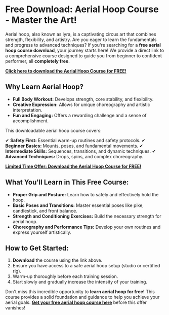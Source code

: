 # Free Download: Aerial Hoop Course - Master the Art!

Aerial hoop, also known as lyra, is a captivating circus art that combines strength, flexibility, and artistry. Are you eager to learn the fundamentals and progress to advanced techniques? If you're searching for a **free aerial hoop course download**, your journey starts here! We provide a direct link to a comprehensive course designed to guide you from beginner to confident performer, all **completely free**.

[**Click here to download the Aerial Hoop Course for FREE!**](https://udemywork.com/aerial-hoop-course)

## Why Learn Aerial Hoop?

*   **Full Body Workout:** Develops strength, core stability, and flexibility.
*   **Creative Expression:** Allows for unique choreography and artistic interpretation.
*   **Fun and Engaging:** Offers a rewarding challenge and a sense of accomplishment.

This downloadable aerial hoop course covers:

✔ **Safety First:** Essential warm-up routines and safety protocols.
✔ **Beginner Basics:** Mounts, poses, and fundamental movements.
✔ **Intermediate Skills:** Sequences, transitions, and dynamic techniques.
✔ **Advanced Techniques:** Drops, spins, and complex choreography.

[**Limited Time Offer: Download the Aerial Hoop Course for FREE!**](https://udemywork.com/aerial-hoop-course)

## What You'll Learn in This Free Course:

*   **Proper Grip and Posture:** Learn how to safely and effectively hold the hoop.
*   **Basic Poses and Transitions:** Master essential poses like pike, candlestick, and front balance.
*   **Strength and Conditioning Exercises:** Build the necessary strength for aerial hoop.
*   **Choreography and Performance Tips:** Develop your own routines and express yourself artistically.

## How to Get Started:

1.  **Download** the course using the link above.
2.  Ensure you have access to a safe aerial hoop setup (studio or certified rig).
3.  Warm-up thoroughly before each training session.
4.  Start slowly and gradually increase the intensity of your training.

Don't miss this incredible opportunity to **learn aerial hoop for free!** This course provides a solid foundation and guidance to help you achieve your aerial goals. **[Get your free aerial hoop course here](https://udemywork.com/aerial-hoop-course)** before this offer vanishes!
